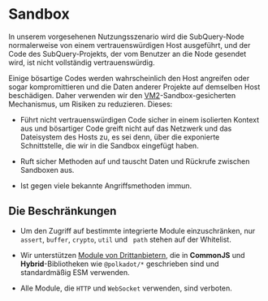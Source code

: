 # Sandbox

In unserem vorgesehenen Nutzungsszenario wird die SubQuery-Node normalerweise von einem vertrauenswürdigen Host ausgeführt, und der Code des SubQuery-Projekts, der vom Benutzer an die Node gesendet wird, ist nicht vollständig vertrauenswürdig.

Einige bösartige Codes werden wahrscheinlich den Host angreifen oder sogar kompromittieren und die Daten anderer Projekte auf demselben Host beschädigen. Daher verwenden wir den [VM2](https://www.npmjs.com/package/vm2)-Sandbox-gesicherten Mechanismus, um Risiken zu reduzieren. Dieses:

- Führt nicht vertrauenswürdigen Code sicher in einem isolierten Kontext aus und bösartiger Code greift nicht auf das Netzwerk und das Dateisystem des Hosts zu, es sei denn, über die exponierte Schnittstelle, die wir in die Sandbox eingefügt haben.

- Ruft sicher Methoden auf und tauscht Daten und Rückrufe zwischen Sandboxen aus.

- Ist gegen viele bekannte Angriffsmethoden immun.


## Die Beschränkungen

- Um den Zugriff auf bestimmte integrierte Module einzuschränken, nur `assert`, `buffer`, `crypto`, `util` und ` path` stehen auf der Whitelist.

- Wir unterstützen [Module von Drittanbietern](../create/mapping/polkadot.md#third-party-libraries), die in **CommonJS** und **Hybrid**-Bibliotheken wie `@polkadot/*` geschrieben sind und standardmäßig ESM verwenden.

- Alle Module, die `HTTP` und `WebSocket` verwenden, sind verboten.
